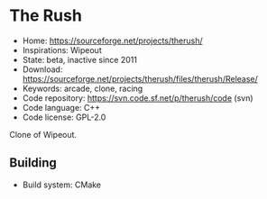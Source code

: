 # The Rush

- Home: https://sourceforge.net/projects/therush/
- Inspirations: Wipeout
- State: beta, inactive since 2011
- Download: https://sourceforge.net/projects/therush/files/therush/Release/
- Keywords: arcade, clone, racing
- Code repository: https://svn.code.sf.net/p/therush/code (svn)
- Code language: C++
- Code license: GPL-2.0

Clone of Wipeout.

## Building

- Build system: CMake

